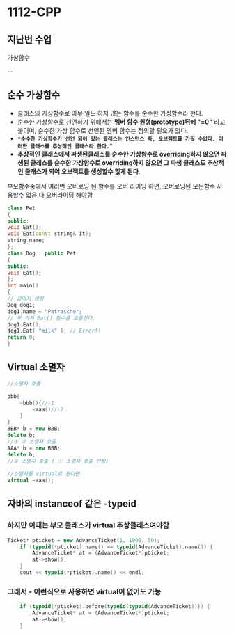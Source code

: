 

# 1112-CPP

## 지난번 수업

가상함수 

--

## 순수 가상함수

- 클래스의 가상함수로 아무 일도 하지 않는 함수를 순수한 가상함수라 한다.
- 순수한 가상함수로 선언하기 위해서는 **멤버 함수 원형(prototype)뒤에 "=0"** 라고 붙이며, 순수한 가상 함수로 선언된 멤버 함수는 정의할 필요가 없다.
- **`*순수한 가상함수가 선언 되어 있는 클래스는 인스턴스 즉, 오브젝트를 가질 수없다. 이러한 클래스를 추상적인 클래스라 한다.`***
- **추상적인 클래스에서 파생된클래스를 순수한 가상함수로 overriding하지 않으면 파생된 클래스를 순수한 가상함수로 overriding하지 않으면 그 파생 클래스도 추상적인 클래스가 되어 오브젝트를 생성할수 없게 된다.**

부모함수중에서 여러번 오버로딩 된 함수를 오버 라이딩 하면,  오버로딩된 모든함수 사용할수 없음 다 오버라이딩 해야함

```cpp
class Pet
{
public:
void Eat();
void Eat(const string& it);
string name;
};
class Dog : public Pet
{
public:
void Eat();
};
int main()
{
// 강아지 생성
Dog dog1;
dog1.name = "Patrasche";
// 두 가지 Eat() 함수를 호출한다.
dog1.Eat();
dog1.Eat( "milk" ); // Error!!
return 0;
}
```

## Virtual 소멸자

```cpp
//소멸자 호출

bbb{
    ~bbb(){//-1
        ~aaa()//-2
    }
}
BBB* b = new BBB;
delete b;
//① ② 소멸자 호출
AAA* b = new BBB;
delete b;
//② 소멸자 호출 ( ① 소멸자 호출 안됨)
    
//소멸자를 virtual로 한다면
virtual ~aaa();

```

## 자바의 instanceof 같은 -typeid

### 하지만 이때는 부모 클래스가 virtual 추상클래스여야함

```cpp
Ticket* pticket = new AdvanceTicket(1, 1000, 50);
	if (typeid(*pticket).name() == typeid(AdvanceTicket).name()) {
		AdvanceTicket* at = (AdvanceTicket*)pticket;
		at->show();
	}
	cout << typeid(*pticket).name() << endl;

```

### 그래서 - 이런식으로 사용하면 virtual이 없어도 가능

```cpp
	if (typeid(*pticket).before(typeid(typeid(AdvanceTicket)))) {
		AdvanceTicket* at = (AdvanceTicket*)pticket;
		at->show();
	}
```

